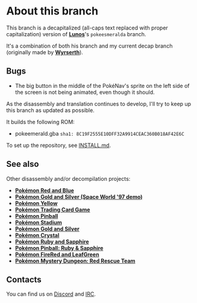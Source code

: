 # About this branch
This branch is a decapitalized (all-caps text replaced with proper capitalization) version of [**Lunos**](https://github.com/LOuroboros)'s `pokeesmeralda` branch.

It's a combination of both his branch and my current decap branch (originally made by [**Wyrserth**](https://github.com/Wyrserth)).

## Bugs

- The big button in the middle of the PokéNav's sprite on the left side of the screen is not being animated, even though it should. 

As the disassembly and translation continues to develop, I'll try to keep up this branch as updated as possible.

It builds the following ROM:

* pokeemerald.gba `sha1: 8C19F2555E10DFF32A9914CEAC360B018AF42E6C`

To set up the repository, see [INSTALL.md](INSTALL.md).


## See also

Other disassembly and/or decompilation projects:
* [**Pokémon Red and Blue**](https://github.com/pret/pokered)
* [**Pokémon Gold and Silver (Space World '97 demo)**](https://github.com/pret/pokegold-spaceworld)
* [**Pokémon Yellow**](https://github.com/pret/pokeyellow)
* [**Pokémon Trading Card Game**](https://github.com/pret/poketcg)
* [**Pokémon Pinball**](https://github.com/pret/pokepinball)
* [**Pokémon Stadium**](https://github.com/pret/pokestadium)
* [**Pokémon Gold and Silver**](https://github.com/pret/pokegold)
* [**Pokémon Crystal**](https://github.com/pret/pokecrystal)
* [**Pokémon Ruby and Sapphire**](https://github.com/pret/pokeruby)
* [**Pokémon Pinball: Ruby & Sapphire**](https://github.com/pret/pokepinballrs)
* [**Pokémon FireRed and LeafGreen**](https://github.com/pret/pokefirered)
* [**Pokémon Mystery Dungeon: Red Rescue Team**](https://github.com/pret/pmd-red)


## Contacts

You can find us on [Discord](https://discord.gg/d5dubZ3) and [IRC](https://web.libera.chat/?#pret).
